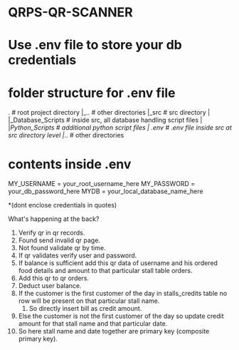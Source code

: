 # QRPS-QR-SCANNER

# Use .env file to store your db credentials
# folder structure for .env file

.                       # root project directory
|_..                    # other directories
|_src                   # src directory
| |_Database_Scripts    # inside src, all database handling script files
| |_Python_Scripts      # additional python script files
| .env                  # .env file inside src at src directory level
|_..                    # other directories
  
# contents inside .env

MY_USERNAME = your_root_username_here
MY_PASSWORD = your_db_password_here
MYDB = your_local_database_name_here

*(dont enclose credentials in quotes)

What's happening at the back?

1. Verify qr in qr records.
2. Found send invalid qr page.
3. Not found validate qr by time.
4. If qr validates verify user and password.
5. If balance is sufficient add this qr data of username and his ordered food details and amount to that particular stall table orders.
6. Add this qr to qr orders.
7. Deduct user balance.
8. If the customer is the first customer of the day in stalls_credits table no row will be present on that particular stall name.
    1. So directly insert bill as credit amount.
9. Else the customer is not the first customer of the day so update credit amount for that stall name and that particular date.
10. So here stall name and date together are primary key (composite primary key).
